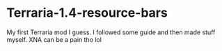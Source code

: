 # Terraria-1.4-resource-bars
My first Terraria mod I guess. I followed some guide and then made stuff myself. XNA can be a pain tho lol
